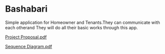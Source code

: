 # Bashabari
Simple application for Homeowner and Tenants.They can communicate with each otherand They will do all their basic works through this app.

[Project Proposal.pdf](https://github.com/MdShakil14/Bashabari/files/6333824/Project.Proposal.pdf)

[Sequence Diagram.pdf](https://github.com/MdShakil14/Bashabari/files/6333842/Sequence.Diagram.pdf)



